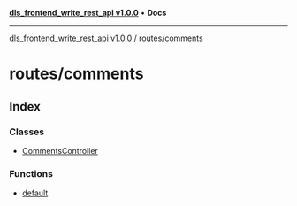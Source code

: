 [**dls_frontend_write_rest_api v1.0.0**](../../README.md) • **Docs**

***

[dls_frontend_write_rest_api v1.0.0](../../modules.md) / routes/comments

# routes/comments

## Index

### Classes

- [CommentsController](classes/CommentsController.md)

### Functions

- [default](functions/default.md)
